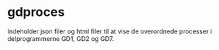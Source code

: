 # gdproces

Indeholder json filer og html filer til at vise de overordnede processer i delprogrammerne GD1, GD2 og GD7.

